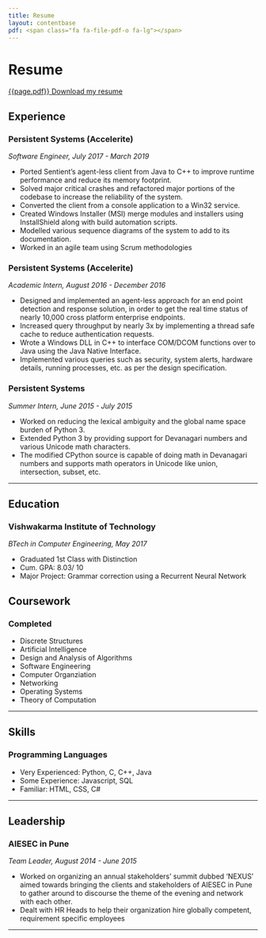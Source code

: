 ```yaml
---
title: Resume
layout: contentbase
pdf: <span class="fa fa-file-pdf-o fa-lg"></span>
---
```

Resume
======

[{{page.pdf}} Download my resume](/papers/resume.pdf)

Experience
----------

### Persistent Systems (Accelerite)
*Software Engineer, July 2017 - March 2019*

* Ported Sentient’s agent-less client from Java to C++ to improve runtime
  performance and reduce its memory footprint.
* Solved major critical crashes and refactored major portions of the codebase to
  increase the reliability of the system.
* Converted the client from a console application to a Win32 service.
* Created Windows Installer (MSI) merge modules and installers using
  InstallShield along with build automation scripts.
* Modelled various sequence diagrams of the system to add to its documentation.
* Worked in an agile team using Scrum methodologies

### Persistent Systems (Accelerite)
*Academic Intern, August 2016 - December 2016*

* Designed and implemented an agent-less approach for an end point detection and
  response solution, in order to get the real time status of nearly 10,000 cross
  platform enterprise endpoints.
* Increased query throughput by nearly 3x by implementing a thread safe cache to
  reduce authentication requests.
* Wrote a Windows DLL in C++ to interface COM/DCOM functions over to Java using
  the Java Native Interface.
* Implemented various queries such as security, system alerts, hardware details,
  running processes, etc. as per the design specification.

### Persistent Systems
*Summer Intern, June 2015 - July 2015*

* Worked on reducing the lexical ambiguity and the global name space burden of
  Python 3.
* Extended Python 3 by providing support for Devanagari numbers and various
  Unicode math characters.
* The modified CPython source is capable of doing math in Devanagari numbers and
  supports math operators in Unicode like union, intersection, subset, etc.

<hr>

Education
---------

### Vishwakarma Institute of Technology
*BTech in Computer Engineering, May 2017*
* Graduated 1st Class with Distinction
* Cum. GPA: 8.03/ 10
* Major Project: Grammar correction using a Recurrent Neural Network

Coursework
----------

### Completed

* Discrete Structures
* Artificial Intelligence
* Design and Analysis of Algorithms
* Software Engineering
* Computer Organziation
* Networking
* Operating Systems
* Theory of Computation

<hr>

Skills
------

### Programming Languages

* Very Experienced: Python, C, C++, Java
* Some Experience: Javascript, SQL
* Familiar: HTML, CSS, C#

<hr>

Leadership
----------

### AIESEC in Pune
*Team Leader, August 2014 - June 2015*

* Worked on organizing an annual stakeholders’ summit dubbed ‘NEXUS’ aimed
  towards bringing the clients and stakeholders of AIESEC in Pune to gather
  around to discourse the theme of the evening and network with each other.
* Dealt with HR Heads to help their organization hire globally competent,
  requirement specific employees

<hr>

